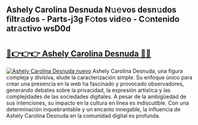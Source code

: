 ## Ashely Carolina Desnuda N𝚞𝚎vos desn𝚞dos filtr𝚊dos - Parts-j3g F𝚘tos vid𝚎o - C𝚘ntenido atr𝚊ctivo wsD0d

# <h2><a href="http://mb2x0u.tromn.icu/?c=Ashely+Carolina+Desnuda">🔗👉👉👉 Ashely Carolina Desnuda 🔗🔗</a></h2>

[![Ashely Carolina Desnuda nuevo](https://i.imgur.com/pEAQMta.gif)](http://mb2x0u.tromn.icu/?c=Ashely+Carolina+Desnuda)
Ashely Carolina Desnuda, una figura compleja y divisiva, elude la caracterización simple. Su enfoque único para crear una presencia en la web ha fascinado y provocado observadores, generando debates sobre la privacidad, la expresión artística y las complejidades de las sociedades digitales. A pesar de la ambigüedad de sus intenciones, su impacto en la cultura en línea es indiscutible. Con una determinación inquebrantable y un encanto innegable, la influencia de Ashely Carolina Desnuda en la comunidad digital es profunda.
